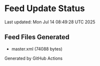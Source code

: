 # Feed Update Status
Last updated: Mon Jul 14 08:49:28 UTC 2025

## Feed Files Generated
- master.xml (74088 bytes)

Generated by GitHub Actions

